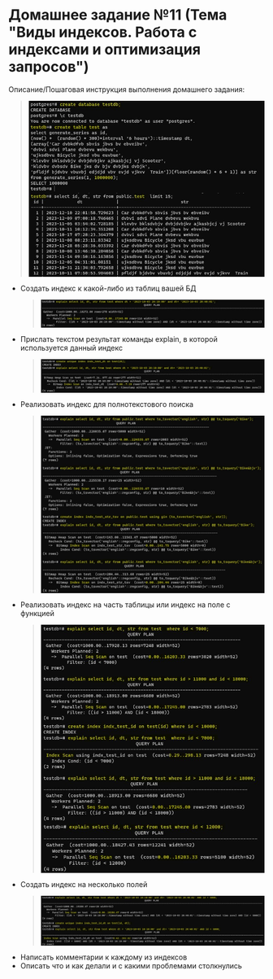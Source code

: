 # Домашнее задание №11 (Тема "Виды индексов. Работа с индексами и оптимизация запросов")

Описание/Пошаговая инструкция выполнения домашнего задания:

  > <img src="pic/0_1.JPG" align="center" />
  > <img src="pic/0_2.JPG" align="center" />

* Создать индекс к какой-либо из таблиц вашей БД
  > <img src="pic/1.JPG" align="center" />
* Прислать текстом результат команды explain, в которой используется данный индекс
  > <img src="pic/2.JPG" align="center" />
* Реализовать индекс для полнотекстового поиска
  > <img src="pic/3_1.JPG" align="center" />
  > <img src="pic/3_2.JPG" align="center" />
* Реализовать индекс на часть таблицы или индекс на поле с функцией
  > <img src="pic/4_1.JPG" align="center" />
  > <img src="pic/4_2.JPG" align="center" />
  > <img src="pic/4_3.JPG" align="center" />
* Создать индекс на несколько полей
  > <img src="pic/5_1.JPG" align="center" />
  > <img src="pic/5_2.JPG" align="center" />
* Написать комментарии к каждому из индексов
* Описать что и как делали и с какими проблемами столкнулись

  
